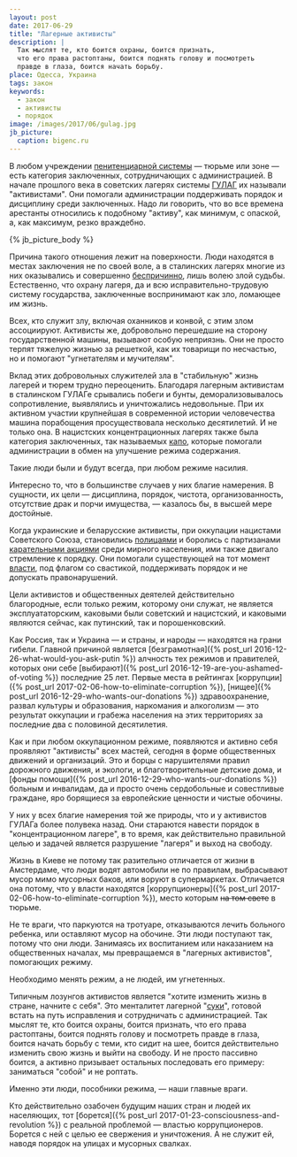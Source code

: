 ```yaml
---
layout: post
date: 2017-06-29
title: "Лагерные активисты"
description: |
  Так мыслят те, кто боится охраны, боится признать,
  что его права растоптаны, боится поднять голову и посмотреть
  правде в глаза, боится начать борьбу.
place: Одесса, Украина
tags: закон
keywords:
  - закон
  - активисты
  - порядок
image: /images/2017/06/gulag.jpg
jb_picture:
  caption: bigenc.ru
---
```


В любом учреждении
[пенитенциарной системы](https://ru.wikipedia.org/wiki/%D0%9F%D0%B5%D0%BD%D0%B8%D1%82%D0%B5%D0%BD%D1%86%D0%B8%D0%B0%D1%80%D0%BD%D0%B0%D1%8F_%D1%81%D0%B8%D1%81%D1%82%D0%B5%D0%BC%D0%B0)
&mdash; тюрьме или зоне &mdash;
есть категория заключенных, сотрудничающих
с администрацией. В начале прошлого века в советских лагерях системы
[ГУЛАГ](https://ru.wikipedia.org/wiki/%D0%93%D0%A3%D0%9B%D0%90%D0%93)
их называли "активистами". Они помогали администрации поддерживать
порядок и дисциплину среди заключенных. Надо ли говорить, что во все
времена арестанты относились к подобному "активу", как минимум, с опаской,
а, как максимум, резко враждебно.

{% jb_picture_body %}

<!--more-->

Причина такого отношения лежит на поверхности. Люди находятся в местах
заключения не по своей воле, а в сталинских лагерях многие из них оказывались
и совершенно
[беспричинно](https://ru.wikipedia.org/wiki/%D0%A1%D1%82%D0%B0%D0%BB%D0%B8%D0%BD%D1%81%D0%BA%D0%B8%D0%B5_%D1%80%D0%B5%D0%BF%D1%80%D0%B5%D1%81%D1%81%D0%B8%D0%B8),
лишь волею злой судьбы. Естественно, что
охрану лагеря, да и всю исправительно-трудовую систему государства, заключенные
воспринимают как зло, ломающее им жизнь.

Всех, кто служит злу, включая оханников и конвой, с этим злом
ассоциируют. Активисты же, добровольно перешедшие на сторону государственной
машины, вызывают особую неприязнь. Они не просто терпят тяжелую
жизнью за решеткой, как их товарищи по несчастью, но и помогают "угнетателям
и мучителям".

Вклад этих добровольных служителей зла в "стабильную" жизнь лагерей и тюрем трудно переоценить.
Благодаря лагерным активистам в сталинском ГУЛАГе срывались побеги и бунты,
деморализовывалось сопротивление, выявлялись и уничтожались недовольные.
При их активном участии крупнейшая в современной истории человечества
машина порабощения просуществовала несколько десятилетий. И не только она.
В нацистских концентрационных лагерях также была категория заключенных, так
называемых [капо](https://ru.wikipedia.org/wiki/%D0%9A%D0%B0%D0%BF%D0%BE), которые
помогали администрации в обмен на улучшение режима содержания.

Такие люди были и будут всегда, при любом режиме насилия.

Интересно то, что в большинстве случаев у них благие
намерения. В сущности, их цели &mdash; дисциплина, порядок, чистота,
организованность, отсутствие драк и порчи имущества, &mdash; казалось бы,
в высшей мере достойные.

Когда украинские и беларусские активисты, при оккупации нацистами Советского Союза,
становились
[полицаями](https://ru.wikipedia.org/wiki/%D0%92%D1%81%D0%BF%D0%BE%D0%BC%D0%BE%D0%B3%D0%B0%D1%82%D0%B5%D0%BB%D1%8C%D0%BD%D0%B0%D1%8F_%D0%BF%D0%BE%D0%BB%D0%B8%D1%86%D0%B8%D1%8F)
и боролись с партизанами
[карательными акциями](http://oursociety.ru/publ/istorija_rossii/predateli_policai_v_gody_velikoj_otechestvennoj_vojny/4-1-0-195)
среди мирного населения, ими также двигало стремление к порядку. Они помогали
существующей на тот момент
[власти](https://ru.wikipedia.org/wiki/%D0%A0%D0%B5%D0%B9%D1%85%D1%81%D0%BA%D0%BE%D0%BC%D0%B8%D1%81%D1%81%D0%B0%D1%80%D0%B8%D0%B0%D1%82_%D0%A3%D0%BA%D1%80%D0%B0%D0%B8%D0%BD%D0%B0), под флагом со свастикой, поддерживать
порядок и не допускать правонарушений.

Цели активистов и общественных деятелей действительно благородные, если только режим,
которому они служат,
не является эксплуататорским, каковыми были советский и нацистский,
и каковыми являются сейчас, как путинский, так и порошенковский.

Как Россия, так и Украина &mdash; и страны, и народы &mdash; находятся на грани гибели.
Главной причиной является
[безграмотная]({% post_url 2016-12-26-what-would-you-ask-putin %})
алчность тех режимов и правителей,
которых они себе
[выбирают]({% post_url 2016-12-19-are-you-ashamed-of-voting %})
последние 25 лет. Первые места в рейтингах
[коррупции]({% post_url 2017-02-06-how-to-eliminate-corruption %}),
[нищее]({% post_url 2016-12-29-who-wants-our-donations %})
здравоохранение, развал культуры и образования, наркомания и алкоголизм &mdash;
это результат оккупации и грабежа населения на этих территориях за
последние два с половиной десятилетия.

Как и при любом оккупационном режиме, появляются и активно себя проявляют
"активисты" всех мастей, сегодня в форме общественных движений и организаций.
Это и борцы с нарушителями правил дорожного движения,
и экологи, и благотворительные детские дома, и
[фонды помощи]({% post_url 2016-12-29-who-wants-our-donations %})
больным и инвалидам,
да и просто очень сердобольные и совестливые граждане,
яро борящиеся за европейские ценности и чистые обочины.

У них у всех благие намерения той же природы, что и у активистов ГУЛАГа
более полувека назад.
Они стараются навести порядок в "концентрационном лагере", в то время, как
действительно правильной целью и задачей является разрушение "лагеря" и выход
на свободу.

Жизнь в Киеве не потому так разительно отличается от жизни
в Амстердаме, что люди водят автомобили не по правилам, выбрасывают мусор мимо
мусорных баков, или воруют в супермаркетах. Отличается она потому, что
у власти находятся
[коррупционеры]({% post_url 2017-02-06-how-to-eliminate-corruption %}),
место которым <del>на том свете</del> в тюрьме.

Не те враги, что паркуются на тротуаре, отказываются
лечить больного ребенка, или оставляют мусор на обочине. Эти люди поступают так, потому
что они люди. Занимаясь их воспитанием или наказанием на общественных
началах, мы превращаемся в "лагерных активистов", помогающих режиму.

Необходимо менять режим, а не людей, им угнетенных.

Типичным лозунгов активистов является "хотите изменить жизнь в стране, начните
с себя". Это менталитет лагерной
"[суки](https://ru.wikipedia.org/wiki/%D0%A1%D1%83%D1%87%D1%8C%D1%8F_%D0%B2%D0%BE%D0%B9%D0%BD%D0%B0)",
готовой встать на путь исправления и сотрудничать с администрацией.
Так мыслят те, кто боится охраны,
боится признать, что его права растоптаны, боится поднять голову и посмотреть
правде в глаза, боится начать борьбу с теми, кто сидит на шее, боится
действительно изменить свою жизнь и выйти на свободу. И не просто пассивно боится,
а активно призывает остальных последовать его примеру:
заниматься "собой" и не роптать.

Именно эти люди, пособники режима, &mdash; наши главные враги.

Кто действительно озабочен будущим наших стран и людей их населяющих, тот
[борется]({% post_url 2017-01-23-consciousness-and-revolution %})
с реальной проблемой &mdash; властью коррупционеров. Борется с ней с целью
ее свержения и уничтожения. А не служит ей, наводя порядок на улицах и
мусорных свалках.

